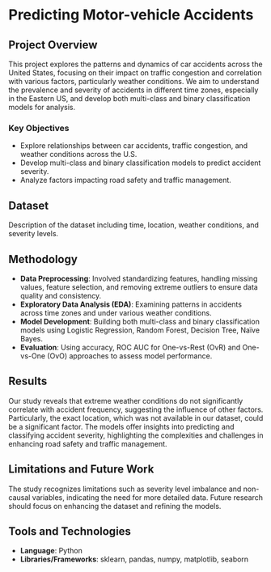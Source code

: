 # Predicting Motor-vehicle Accidents

## Project Overview
This project explores the patterns and dynamics of car accidents across the United States, focusing on their impact on traffic congestion and correlation with various factors, particularly weather conditions. We aim to understand the prevalence and severity of accidents in different time zones, especially in the Eastern US, and develop both multi-class and binary classification models for analysis.

### Key Objectives
- Explore relationships between car accidents, traffic congestion, and weather conditions across the U.S.
- Develop multi-class and binary classification models to predict accident severity.
- Analyze factors impacting road safety and traffic management.

## Dataset
Description of the dataset including time, location, weather conditions, and severity levels.

## Methodology
- **Data Preprocessing**: Involved standardizing features, handling missing values, feature selection, and removing extreme outliers to ensure data quality and consistency.
- **Exploratory Data Analysis (EDA)**: Examining patterns in accidents across time zones and under various weather conditions.
- **Model Development**: Building both multi-class and binary classification models using Logistic Regression, Random Forest, Decision Tree, Naïve Bayes.
- **Evaluation**: Using accuracy, ROC AUC for One-vs-Rest (OvR) and One-vs-One (OvO) approaches to assess model performance.

## Results
Our study reveals that extreme weather conditions do not significantly correlate with accident frequency, suggesting the influence of other factors. Particularly, the exact location, which was not available in our dataset, could be a significant factor. The models offer insights into predicting and classifying accident severity, highlighting the complexities and challenges in enhancing road safety and traffic management.
## Limitations and Future Work
The study recognizes limitations such as severity level imbalance and non-causal variables, indicating the need for more detailed data. Future research should focus on enhancing the dataset and refining the models.

## Tools and Technologies
- **Language**: Python
- **Libraries/Frameworks**: sklearn, pandas, numpy, matplotlib, seaborn
